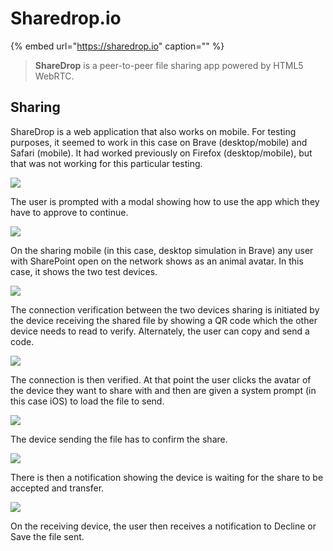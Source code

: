 # Sharedrop.io

{% embed url="https://sharedrop.io" caption="" %}

> **ShareDrop** is a peer-to-peer file sharing app powered by HTML5 WebRTC.

## Sharing

ShareDrop is a web application that also works on mobile. For testing purposes, it seemed to work in this case on Brave \(desktop/mobile\) and Safari \(mobile\). It had worked previously on Firefox \(desktop/mobile\), but that was not working for this particular testing.

![](../../.gitbook/assets/sharedrop-1.png)

The user is prompted with a modal showing how to use the app which they have to approve to continue.

![](../../.gitbook/assets/sharedrop-2.png)

On the sharing mobile \(in this case, desktop simulation in Brave\) any user with SharePoint open on the network shows as an animal avatar. In this case, it shows the two test devices.

![](../../.gitbook/assets/sharedrop-3.png)

The connection verification between the two devices sharing is initiated by the device receiving the shared file by showing a QR code which the other device needs to read to verify. Alternately, the user can copy and send a code.

![](../../.gitbook/assets/sharedrop-4.png)

The connection is then verified. At that point the user clicks the avatar of the device they want to share with and then are given a system prompt \(in this case iOS\) to load the file to send.

![](../../.gitbook/assets/sharedrop-5.png)

The device sending the file has to confirm the share.

![](../../.gitbook/assets/sharedrop-6.png)

There is then a notification showing the device is waiting for the share to be accepted and transfer.

![](../../.gitbook/assets/sharedrop-8.png)

On the receiving device, the user then receives a notification to Decline or Save the file sent.

